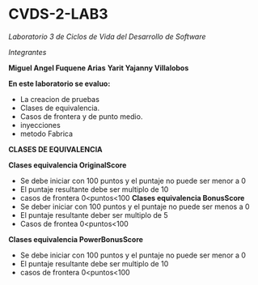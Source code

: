 # CVDS-2-LAB3
*Laboratorio 3 de Ciclos de Vida del Desarrollo de Software*

*Integrantes*


**Miguel Angel Fuquene Arias**
**Yarit Yajanny Villalobos**

**En este laboratorio se evaluo:**

- La creacion de pruebas
- Clases de equivalencia.
- Casos de frontera y de punto medio.
- inyecciones
- metodo Fabrica



**CLASES DE EQUIVALENCIA**

**Clases equivalencia OriginalScore**

 - Se debe iniciar con 100 puntos y el puntaje no puede ser menor a 0
 - El puntaje resultante debe ser multiplo de 10
 - casos de frontera 0<puntos<100
**Clases equivalencia BonusScore**
 - Se deber iniciar con 100 puntos y el puntaje no puede ser menos a 0
 - El puntaje resultante deber ser multiplo de 5
 - Casos de frontea 0<puntos<100
     
**Clases equivalencia PowerBonusScore**
 - Se debe iniciar con 100 puntos y el puntaje no puede ser menor a 0
 - El puntaje resultante debe ser multiplo de 10
 - casos de frontera 0<puntos<100
     







